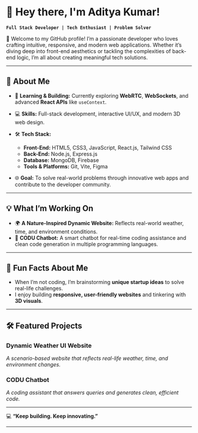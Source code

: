 # 👋 Hey there, I'm **Aditya Kumar**!  

**`Full Stack Developer | Tech Enthusiast | Problem Solver`**  

🌟 Welcome to my GitHub profile! I’m a passionate developer who loves crafting intuitive, responsive, and modern web applications. Whether it’s diving deep into front-end aesthetics or tackling the complexities of back-end logic, I’m all about creating meaningful tech solutions.  

---

## 🚀 About Me  

- 🌱 **Learning & Building:** Currently exploring **WebRTC**, **WebSockets**, and advanced **React APIs** like `useContext`.  
- 💻 **Skills:** Full-stack development, interactive UI/UX, and modern 3D web design.  
- 🛠️ **Tech Stack:**  
  - **Front-End:** HTML5, CSS3, JavaScript, React.js, Tailwind CSS  
  - **Back-End:** Node.js, Express.js  
  - **Database:** MongoDB, Firebase  
  - **Tools & Platforms:** Git, Vite, Figma  

- 🌐 **Goal:** To solve real-world problems through innovative web apps and contribute to the developer community.  

---

## 💡 What I’m Working On  

- 🌍 **A Nature-Inspired Dynamic Website:** Reflects real-world weather, time, and environment conditions.  
- 🤖 **CODU Chatbot:** A smart chatbot for real-time coding assistance and clean code generation in multiple programming languages.  

---

## 🌟 Fun Facts About Me  

- When I’m not coding, I’m brainstorming **unique startup ideas** to solve real-life challenges.  
- I enjoy building **responsive, user-friendly websites** and tinkering with **3D visuals**.  

---


## 🛠️ Featured Projects  

### **Dynamic Weather UI Website**  
_A scenario-based website that reflects real-life weather, time, and environment changes._

### **CODU Chatbot**  
_A coding assistant that answers queries and generates clean, efficient code._  

---

💻 **“Keep building. Keep innovating.”**

---
